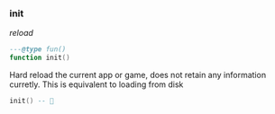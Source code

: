 ### init

_reload_

```lua
---@type fun()
function init()
```

Hard reload the current app or game, does not retain any information curretly. This is equivalent to loading from disk

```lua
init() -- 👋
```
